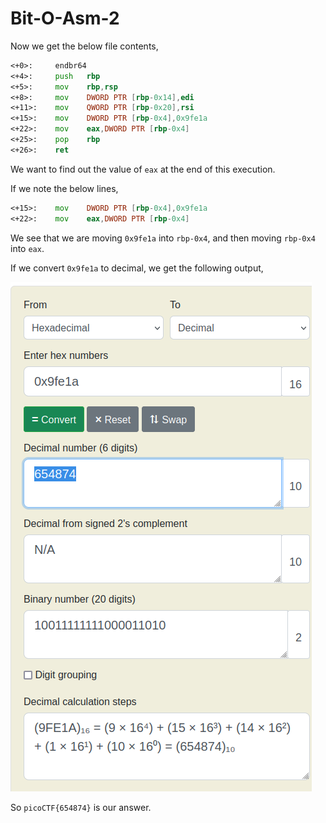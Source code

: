 # Bit-O-Asm-2

Now we get the below file contents,

```asm
<+0>:     endbr64 
<+4>:     push   rbp
<+5>:     mov    rbp,rsp
<+8>:     mov    DWORD PTR [rbp-0x14],edi
<+11>:    mov    QWORD PTR [rbp-0x20],rsi
<+15>:    mov    DWORD PTR [rbp-0x4],0x9fe1a
<+22>:    mov    eax,DWORD PTR [rbp-0x4]
<+25>:    pop    rbp
<+26>:    ret
```

We want to find out the value of `eax` at the end of this execution.

If we note the below lines,

```asm
<+15>:    mov    DWORD PTR [rbp-0x4],0x9fe1a
<+22>:    mov    eax,DWORD PTR [rbp-0x4]
```

We see that we are moving `0x9fe1a` into `rbp-0x4`, and then moving `rbp-0x4` into `eax`.

If we convert `0x9fe1a` to decimal, we get the following output,

![bit-o-asm-2](image.png)

So `picoCTF{654874}` is our answer.
